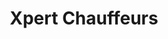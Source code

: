 ---
title: "Xpert Chauffeurs"
address: "49 Western Parkway Business Park, Lower Ballymount Road, Walkinstown, Co. Dublin, Dublin 12"
tel: "+353 (0)14 29 4060"
county: "Dublin"
category: "Chauffeur Services"
type: "Content"
lat: "53.31716537475586"
lng: "-6.333229064941406"
---